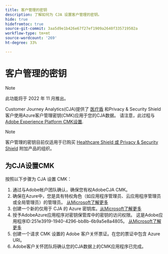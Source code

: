 ```yaml
---
title: 客户管理的密钥
description: 了解如何为 CJA 设置客户管理的密钥。
hide: true
hidefromtoc: true
source-git-commit: 3aa5d9e1b426e67f27ef1909a2640f335719502a
workflow-type: tm+mt
source-wordcount: '269'
ht-degree: 33%

---
```


# 客户管理的密钥

>[!NOTE]
>
>此功能将于 2022 年 11 月推出。

Customer Journey Analytics(CJA)提供了 [医疗盾](https://www.adobe.com/trust/compliance/hipaa-ready.html) 和Privacy &amp; Security Shield客户使用Azure客户管理密钥(CMK)应用于您的CJA数据。  请注意，此过程与 [Adobe Experience Platform CMK设置](https://experienceleague.adobe.com/docs/experience-platform/landing/governance-privacy-security/customer-managed-keys.html).

>[!NOTE]
>
>客户管理的密钥目前仅适用于已购买 [Healthcare Shield 或 Privacy &amp; Security Shield](https://experienceleague.adobe.com/docs/blueprints-learn/architecture/vertical-blueprints/healthcare-vertical.html%3Flang%3Den) 附加产品的组织。

## 为CJA设置CMK

按照以下步骤为 CJA 设置 CMK：

1. 通过与Adobe帐户团队确认，确保您有权AdobeCJA CMK。
1. 确保在Azure中，您是具有特权角色（如应用程序管理员、云应用程序管理员或全局管理员）的管理员。 [从Microsoft了解更多](https://learn.microsoft.com/en-us/azure/active-directory/roles/permissions-reference)
1. 创建一个新的仅用于 CJA 的 Azure 密钥库。[从Microsoft了解更多](https://learn.microsoft.com/en-us/azure/key-vault/general/)
1. 授予AdobeAzure应用程序对密钥保管库中的密钥的访问权限。 这是Adobe应用程序ID:251e3919-1940-4296-bb8b-6b9a5e8a4805。 [从Microsoft了解更多](https://learn.microsoft.com/en-us/azure/storage/common/customer-managed-keys-configure-cross-tenant-existing-account?toc=%2Fazure%2Fstorage%2Fblobs%2Ftoc.json&amp;tabs=powershell-preview%2Cazure-portal#the-customer-grants-the-service-providers-app-access-to-the-key-in-the-key-vault)
1. 创建一个请求 CMK 设置的 Adobe 客户关怀票证。在您的票证中包含 Azure URI。
1. Adobe客户关怀团队将确认您的CJA数据上的CMK应用程序已完成。
